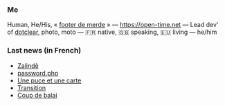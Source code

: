### Me

Human, He/His, « [footer de merde](https://open-time.net/post/2013/07/17/La-veritable-histoire-du-Footer-de-merde-) » — https://open-time.net — Lead dev' of [dotclear](https://git.dotclear.org/dev/dotclear), photo, moto — 🇫🇷 native, 🇬🇧 speaking, 🇪🇺 living — he/him

### Last news (in French)

<!-- BLOG-POST-LIST:START -->
- [Zalindê](https://open-time.net/post/2022/09/26/Zalinde)
- [password.php](https://open-time.net/post/2022/09/25/passwordphp)
- [Une puce et une carte](https://open-time.net/post/2022/09/24/Une-puce-et-une-carte)
- [Transition](https://open-time.net/post/2022/09/23/Transition)
- [Coup de balai](https://open-time.net/post/2022/09/22/Coup-de-balai)
<!-- BLOG-POST-LIST:END -->
